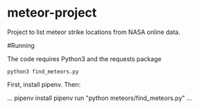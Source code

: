 # meteor-project
Project to list meteor strike locations from NASA online data.

#Running

The code requires Python3 and the requests package

`python3 find_meteors.py`

First, install pipenv. Then:

...
pipenv install
pipenv run "python meteors/find_meteors.py"
...

